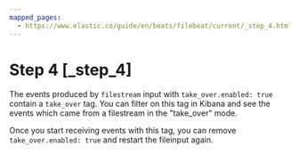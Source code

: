 ```yaml
---
mapped_pages:
  - https://www.elastic.co/guide/en/beats/filebeat/current/_step_4.html
---
```


# Step 4 [_step_4]

The events produced by `filestream` input with `take_over.enabled:
true` contain a `take_over` tag. You can filter on this tag in Kibana
and see the events which came from a filestream in the "take_over"
mode.

Once you start receiving events with this tag, you can remove
`take_over.enabled: true` and restart the fileinput again.

